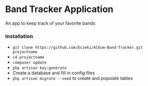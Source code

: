# Band Tracker Application
An app to keep track of your favorite bands

### Installation ###


* `git clone https://github.com/Eczeki/Album-Band-Tracker.git projectname`
* `cd projectname`
* `composer update`
* `php artisan key:generate`
*  Create a database and fill in config files
* `php artisan migrate --seed` to create and populate tables
